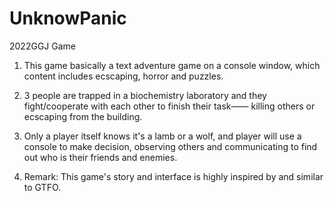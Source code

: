 # UnknowPanic
2022GGJ Game

1. This game basically a text adventure game on a console window, which content includes ecscaping, horror and puzzles. 
2. 3 people are trapped in a biochemistry laboratory and they fight/cooperate with each other to finish their task—— killing others or ecscaping from the building.

3. Only a player itself knows it's a lamb or a wolf, and player will use a console to make decision, observing others and communicating to find out who is their friends and enemies.

4. Remark: This game's story and interface is highly inspired by and similar to GTFO.
